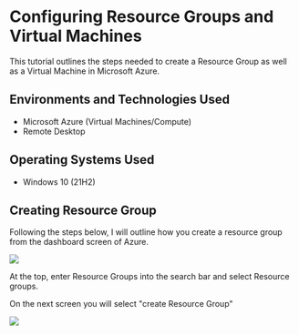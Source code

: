<h1>Configuring Resource Groups and Virtual Machines</h1>
This tutorial outlines the steps needed to create a Resource Group as well as a Virtual Machine in Microsoft Azure.<br />

<h2>Environments and Technologies Used</h2>

- Microsoft Azure (Virtual Machines/Compute)
- Remote Desktop

<h2>Operating Systems Used </h2>

- Windows 10</b> (21H2)

<h2>Creating Resource Group</h2>
Following the steps below, I will outline how you create a resource group from the dashboard screen of Azure.
<p>
<p>
<img src="https://github.com/ashtvanf/Configuring-Resource-Groups-and-VMs/assets/138221709/ec6b48b0-26d4-46ec-93cd-939c746ba0c8"/>
</p>
<p>
At the top, enter Resource Groups into the search bar and select Resource groups.
</p>
<p>
On the next screen you will select "create Resource Group" 
</p>
<p>
<img src="https://github.com/ashtvanf/Configuring-Resource-Groups-and-VMs/assets/138221709/4954cb90-242a-4461-a2a4-9bed59b18dcf"/>
</p>
<p>
